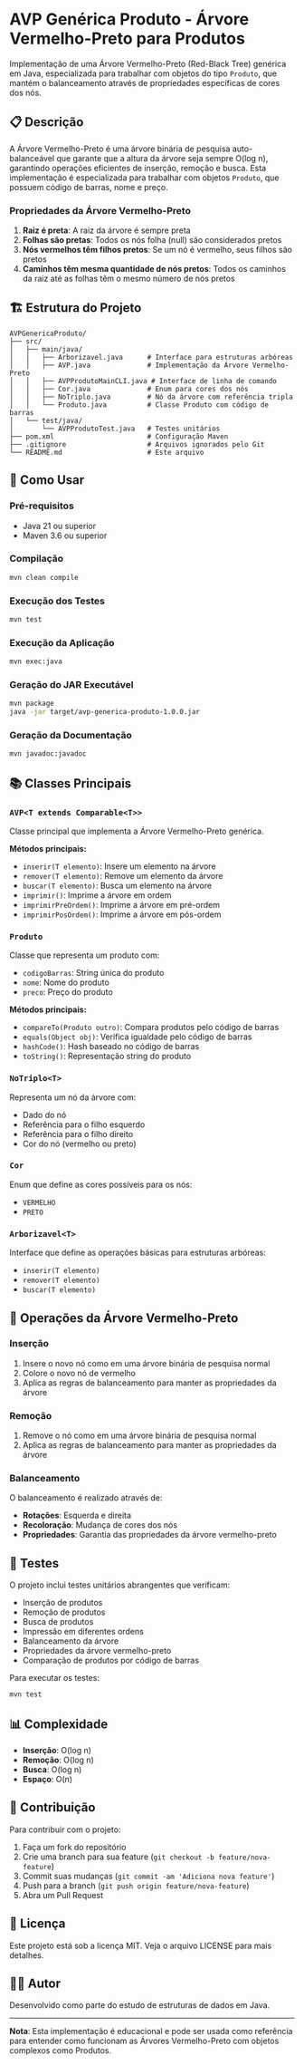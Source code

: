 # AVP Genérica Produto - Árvore Vermelho-Preto para Produtos

Implementação de uma Árvore Vermelho-Preto (Red-Black Tree) genérica em Java, especializada para trabalhar com objetos do tipo `Produto`, que mantém o balanceamento através de propriedades específicas de cores dos nós.

## 📋 Descrição

A Árvore Vermelho-Preto é uma árvore binária de pesquisa auto-balanceável que garante que a altura da árvore seja sempre O(log n), garantindo operações eficientes de inserção, remoção e busca. Esta implementação é especializada para trabalhar com objetos `Produto`, que possuem código de barras, nome e preço.

### Propriedades da Árvore Vermelho-Preto

1. **Raiz é preta**: A raiz da árvore é sempre preta
2. **Folhas são pretas**: Todos os nós folha (null) são considerados pretos
3. **Nós vermelhos têm filhos pretos**: Se um nó é vermelho, seus filhos são pretos
4. **Caminhos têm mesma quantidade de nós pretos**: Todos os caminhos da raiz até as folhas têm o mesmo número de nós pretos

## 🏗️ Estrutura do Projeto

```
AVPGenericaProduto/
├── src/
│   ├── main/java/
│   │   ├── Arborizavel.java      # Interface para estruturas arbóreas
│   │   ├── AVP.java              # Implementação da Árvore Vermelho-Preto
│   │   ├── AVPProdutoMainCLI.java # Interface de linha de comando
│   │   ├── Cor.java              # Enum para cores dos nós
│   │   ├── NoTriplo.java         # Nó da árvore com referência tripla
│   │   └── Produto.java          # Classe Produto com código de barras
│   └── test/java/
│       └── AVPProdutoTest.java   # Testes unitários
├── pom.xml                       # Configuração Maven
├── .gitignore                    # Arquivos ignorados pelo Git
└── README.md                     # Este arquivo
```

## 🚀 Como Usar

### Pré-requisitos

- Java 21 ou superior
- Maven 3.6 ou superior

### Compilação

```bash
mvn clean compile
```

### Execução dos Testes

```bash
mvn test
```

### Execução da Aplicação

```bash
mvn exec:java
```

### Geração do JAR Executável

```bash
mvn package
java -jar target/avp-generica-produto-1.0.0.jar
```

### Geração da Documentação

```bash
mvn javadoc:javadoc
```

## 📚 Classes Principais

### `AVP<T extends Comparable<T>>`

Classe principal que implementa a Árvore Vermelho-Preto genérica.

**Métodos principais:**
- `inserir(T elemento)`: Insere um elemento na árvore
- `remover(T elemento)`: Remove um elemento da árvore
- `buscar(T elemento)`: Busca um elemento na árvore
- `imprimir()`: Imprime a árvore em ordem
- `imprimirPreOrdem()`: Imprime a árvore em pré-ordem
- `imprimirPosOrdem()`: Imprime a árvore em pós-ordem

### `Produto`

Classe que representa um produto com:
- `codigoBarras`: String única do produto
- `nome`: Nome do produto
- `preco`: Preço do produto

**Métodos principais:**
- `compareTo(Produto outro)`: Compara produtos pelo código de barras
- `equals(Object obj)`: Verifica igualdade pelo código de barras
- `hashCode()`: Hash baseado no código de barras
- `toString()`: Representação string do produto

### `NoTriplo<T>`

Representa um nó da árvore com:
- Dado do nó
- Referência para o filho esquerdo
- Referência para o filho direito
- Cor do nó (vermelho ou preto)

### `Cor`

Enum que define as cores possíveis para os nós:
- `VERMELHO`
- `PRETO`

### `Arborizavel<T>`

Interface que define as operações básicas para estruturas arbóreas:
- `inserir(T elemento)`
- `remover(T elemento)`
- `buscar(T elemento)`

## 🔧 Operações da Árvore Vermelho-Preto

### Inserção

1. Insere o novo nó como em uma árvore binária de pesquisa normal
2. Colore o novo nó de vermelho
3. Aplica as regras de balanceamento para manter as propriedades da árvore

### Remoção

1. Remove o nó como em uma árvore binária de pesquisa normal
2. Aplica as regras de balanceamento para manter as propriedades da árvore

### Balanceamento

O balanceamento é realizado através de:
- **Rotações**: Esquerda e direita
- **Recoloração**: Mudança de cores dos nós
- **Propriedades**: Garantia das propriedades da árvore vermelho-preto

## 🧪 Testes

O projeto inclui testes unitários abrangentes que verificam:

- Inserção de produtos
- Remoção de produtos
- Busca de produtos
- Impressão em diferentes ordens
- Balanceamento da árvore
- Propriedades da árvore vermelho-preto
- Comparação de produtos por código de barras

Para executar os testes:

```bash
mvn test
```

## 📊 Complexidade

- **Inserção**: O(log n)
- **Remoção**: O(log n)
- **Busca**: O(log n)
- **Espaço**: O(n)

## 🤝 Contribuição

Para contribuir com o projeto:

1. Faça um fork do repositório
2. Crie uma branch para sua feature (`git checkout -b feature/nova-feature`)
3. Commit suas mudanças (`git commit -am 'Adiciona nova feature'`)
4. Push para a branch (`git push origin feature/nova-feature`)
5. Abra um Pull Request

## 📄 Licença

Este projeto está sob a licença MIT. Veja o arquivo LICENSE para mais detalhes.

## 👨‍💻 Autor

Desenvolvido como parte do estudo de estruturas de dados em Java.

---

**Nota**: Esta implementação é educacional e pode ser usada como referência para entender como funcionam as Árvores Vermelho-Preto com objetos complexos como Produtos. 